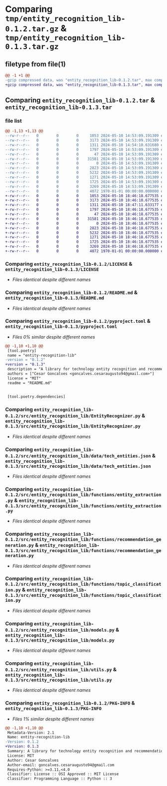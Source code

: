 # Comparing `tmp/entity_recognition_lib-0.1.2.tar.gz` & `tmp/entity_recognition_lib-0.1.3.tar.gz`

## filetype from file(1)

```diff
@@ -1 +1 @@
-gzip compressed data, was "entity_recognition_lib-0.1.2.tar", max compression
+gzip compressed data, was "entity_recognition_lib-0.1.3.tar", max compression
```

## Comparing `entity_recognition_lib-0.1.2.tar` & `entity_recognition_lib-0.1.3.tar`

### file list

```diff
@@ -1,13 +1,13 @@
--rw-r--r--   0        0        0     1053 2024-05-10 14:53:09.191309 entity_recognition_lib-0.1.2/LICENSE
--rw-r--r--   0        0        0     3173 2024-05-10 14:53:09.191309 entity_recognition_lib-0.1.2/README.md
--rw-r--r--   0        0        0     1311 2024-05-10 14:54:10.631680 entity_recognition_lib-0.1.2/pyproject.toml
--rw-r--r--   0        0        0     1797 2024-05-10 14:53:09.191309 entity_recognition_lib-0.1.2/src/entity_recognition_lib/EntityRecognizer.py
--rw-r--r--   0        0        0       47 2024-05-10 14:53:09.191309 entity_recognition_lib-0.1.2/src/entity_recognition_lib/__init__.py
--rw-r--r--   0        0        0    31581 2024-05-10 14:53:09.191309 entity_recognition_lib-0.1.2/src/entity_recognition_lib/data/tech_entities.json
--rw-r--r--   0        0        0        0 2024-05-10 14:53:09.191309 entity_recognition_lib-0.1.2/src/entity_recognition_lib/functions/__init__.py
--rw-r--r--   0        0        0     2823 2024-05-10 14:53:09.191309 entity_recognition_lib-0.1.2/src/entity_recognition_lib/functions/entity_extraction.py
--rw-r--r--   0        0        0     5232 2024-05-10 14:53:09.191309 entity_recognition_lib-0.1.2/src/entity_recognition_lib/functions/recommendation_generation.py
--rw-r--r--   0        0        0     1271 2024-05-10 14:53:09.191309 entity_recognition_lib-0.1.2/src/entity_recognition_lib/functions/topic_classification.py
--rw-r--r--   0        0        0     1725 2024-05-10 14:53:09.191309 entity_recognition_lib-0.1.2/src/entity_recognition_lib/models.py
--rw-r--r--   0        0        0     3269 2024-05-10 14:53:09.191309 entity_recognition_lib-0.1.2/src/entity_recognition_lib/utils.py
--rw-r--r--   0        0        0     4072 1970-01-01 00:00:00.000000 entity_recognition_lib-0.1.2/PKG-INFO
+-rw-r--r--   0        0        0     1053 2024-05-10 18:46:18.677535 entity_recognition_lib-0.1.3/LICENSE
+-rw-r--r--   0        0        0     3173 2024-05-10 18:46:18.677535 entity_recognition_lib-0.1.3/README.md
+-rw-r--r--   0        0        0     1311 2024-05-10 18:47:11.633177 entity_recognition_lib-0.1.3/pyproject.toml
+-rw-r--r--   0        0        0     1797 2024-05-10 18:46:18.677535 entity_recognition_lib-0.1.3/src/entity_recognition_lib/EntityRecognizer.py
+-rw-r--r--   0        0        0       47 2024-05-10 18:46:18.677535 entity_recognition_lib-0.1.3/src/entity_recognition_lib/__init__.py
+-rw-r--r--   0        0        0    31581 2024-05-10 18:46:18.677535 entity_recognition_lib-0.1.3/src/entity_recognition_lib/data/tech_entities.json
+-rw-r--r--   0        0        0        0 2024-05-10 18:46:18.677535 entity_recognition_lib-0.1.3/src/entity_recognition_lib/functions/__init__.py
+-rw-r--r--   0        0        0     2823 2024-05-10 18:46:18.677535 entity_recognition_lib-0.1.3/src/entity_recognition_lib/functions/entity_extraction.py
+-rw-r--r--   0        0        0     5232 2024-05-10 18:46:18.677535 entity_recognition_lib-0.1.3/src/entity_recognition_lib/functions/recommendation_generation.py
+-rw-r--r--   0        0        0     1271 2024-05-10 18:46:18.677535 entity_recognition_lib-0.1.3/src/entity_recognition_lib/functions/topic_classification.py
+-rw-r--r--   0        0        0     1725 2024-05-10 18:46:18.677535 entity_recognition_lib-0.1.3/src/entity_recognition_lib/models.py
+-rw-r--r--   0        0        0     3269 2024-05-10 18:46:18.677535 entity_recognition_lib-0.1.3/src/entity_recognition_lib/utils.py
+-rw-r--r--   0        0        0     4072 1970-01-01 00:00:00.000000 entity_recognition_lib-0.1.3/PKG-INFO
```

### Comparing `entity_recognition_lib-0.1.2/LICENSE` & `entity_recognition_lib-0.1.3/LICENSE`

 * *Files identical despite different names*

### Comparing `entity_recognition_lib-0.1.2/README.md` & `entity_recognition_lib-0.1.3/README.md`

 * *Files identical despite different names*

### Comparing `entity_recognition_lib-0.1.2/pyproject.toml` & `entity_recognition_lib-0.1.3/pyproject.toml`

 * *Files 0% similar despite different names*

```diff
@@ -1,10 +1,10 @@
 [tool.poetry]
 name = "entity-recognition-lib"
-version = "0.1.2"
+version = "0.1.3"
 description = "A library for technology entity recognition and recommendation"
 authors = ["Cesar Goncalves <goncalves.cesaraugusto94@gmail.com>"]
 license = "MIT"
 readme = "README.md"
 
 
 [tool.poetry.dependencies]
```

### Comparing `entity_recognition_lib-0.1.2/src/entity_recognition_lib/EntityRecognizer.py` & `entity_recognition_lib-0.1.3/src/entity_recognition_lib/EntityRecognizer.py`

 * *Files identical despite different names*

### Comparing `entity_recognition_lib-0.1.2/src/entity_recognition_lib/data/tech_entities.json` & `entity_recognition_lib-0.1.3/src/entity_recognition_lib/data/tech_entities.json`

 * *Files identical despite different names*

### Comparing `entity_recognition_lib-0.1.2/src/entity_recognition_lib/functions/entity_extraction.py` & `entity_recognition_lib-0.1.3/src/entity_recognition_lib/functions/entity_extraction.py`

 * *Files identical despite different names*

### Comparing `entity_recognition_lib-0.1.2/src/entity_recognition_lib/functions/recommendation_generation.py` & `entity_recognition_lib-0.1.3/src/entity_recognition_lib/functions/recommendation_generation.py`

 * *Files identical despite different names*

### Comparing `entity_recognition_lib-0.1.2/src/entity_recognition_lib/functions/topic_classification.py` & `entity_recognition_lib-0.1.3/src/entity_recognition_lib/functions/topic_classification.py`

 * *Files identical despite different names*

### Comparing `entity_recognition_lib-0.1.2/src/entity_recognition_lib/models.py` & `entity_recognition_lib-0.1.3/src/entity_recognition_lib/models.py`

 * *Files identical despite different names*

### Comparing `entity_recognition_lib-0.1.2/src/entity_recognition_lib/utils.py` & `entity_recognition_lib-0.1.3/src/entity_recognition_lib/utils.py`

 * *Files identical despite different names*

### Comparing `entity_recognition_lib-0.1.2/PKG-INFO` & `entity_recognition_lib-0.1.3/PKG-INFO`

 * *Files 1% similar despite different names*

```diff
@@ -1,10 +1,10 @@
 Metadata-Version: 2.1
 Name: entity-recognition-lib
-Version: 0.1.2
+Version: 0.1.3
 Summary: A library for technology entity recognition and recommendation
 License: MIT
 Author: Cesar Goncalves
 Author-email: goncalves.cesaraugusto94@gmail.com
 Requires-Python: >=3.11,<4.0
 Classifier: License :: OSI Approved :: MIT License
 Classifier: Programming Language :: Python :: 3
```

